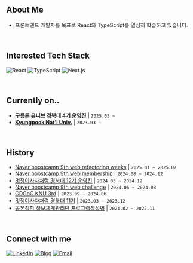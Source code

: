 
## About Me
- 프론트엔드 개발자를 목표로 React와 TypeScript를 열심히 학습하고 있습니다.

<br />

## Interested Tech Stack
![React](https://img.shields.io/badge/-React-61DAFB?style=flat-square&logo=react&logoColor=black)
![TypeScript](https://img.shields.io/badge/-TypeScript-3178C6?style=flat-square&logo=typescript&logoColor=white)
![Next.js](https://img.shields.io/badge/-Next.js-000000?style=flat-square&logo=next.js&logoColor=white)

<br />

## Currently on..
- [**구름톤 유니브 경북대 4기 운영진**](https://9oormthon.university/) | `2025.03 ~ `
- [**Kyungpook Nat'l Univ.**](https://www.knu.ac.kr/wbbs/wbbs/main/main.action ) | `2023.03 ~ `

<br />

## History
- [Naver boostcamp 9th web refactoring weeks](https://boostcamp.connect.or.kr/program_wm.html) | `2025.01 ~ 2025.02`
- [Naver boostcamp 9th web membership](https://boostcamp.connect.or.kr/program_wm.html) | `2024.08 ~ 2024.12`
- [멋쟁이사자처럼 경북대 12기 운영진](https://github.com/LikeLion-KNU) | `2024.03 ~ 2024.12`
- [Naver boostcamp 9th web challenge](https://boostcamp.connect.or.kr/program_wm.html) | `2024.06 ~ 2024.08`
- [GDGoC KNU 3rd](https://github.com/GDG-on-Campus-KNU) | `2023.09 ~ 2024.06`
- [멋쟁이사자처럼 경북대 11기](https://github.com/LikeLion-KNU) | `2023.03 ~ 2023.12`
- [공본직할 정보체계관리단 프로그램작성병](https://rokaf.airforce.mil.kr/sites/airforce/index.do) | `2021.02 ~ 2022.11`

<br />

## Connect with me
[![LinkedIn](https://img.shields.io/badge/-LinkedIn-0077B5?style=flat-square&logo=LinkedIn&logoColor=white)](https://www.linkedin.com/in/junhyeokchae/)
[![Blog](https://img.shields.io/badge/-Tistory-FF5722?style=flat-square&logo=tistory&logoColor=white)](https://laurent.tistory.com/)
[![Email](https://img.shields.io/badge/Email-D14836?style=flat-square&logo=gmail&logoColor=white)](mailto:cjh4302@gmail.com)

